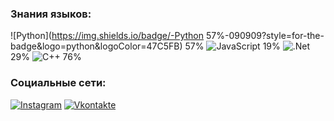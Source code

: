 
### Знания языков:
![Python](https://img.shields.io/badge/-Python 57%-090909?style=for-the-badge&logo=python&logoColor=47C5FB)  57%
![JavaScript](https://img.shields.io/badge/-JavaScript-090909?style=for-the-badge&logo=JavaScript&logoColor=E9D54D)  19%
![.Net](https://img.shields.io/badge/-Framework-090909?style=for-the-badge&logo=.net&logoColor=E5D3FF) 29%
![C++](https://img.shields.io/badge/-C++-090909?style=for-the-badge&logo=C%2b%2b&logoColor=6296CC)  76%

### Социальные сети:
[![Instagram](https://img.shields.io/badge/-Instagram-090909?style=for-the-badge&logo=instagram&logoColor=B4068E)](https://www.instagram.com/zloy_racon)
[![Vkontakte](https://img.shields.io/badge/-Vkontakte-090909?style=for-the-badge&logo=Vk&logoColor=4F7DB3)](https://vk.com/advisorry24)
